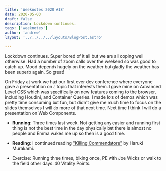 ```yaml
---
title: 'Weeknotes 2020 #18'
date: 2020-05-03
draft: false
description: Lockdown continues.
tags: ['weeknotes']
author: 'andrew'
layout: '../../../../layouts/BlogPost.astro'

---
```

Lockdown continues. Super bored of it all but we are all coping well otherwise. Had a number of zoom calls over the weekend so was good to catch up. Mood depends hugely on the weather but gladly the weather has been superb again. So great!

On Friday at work we had our first ever dev conference where everyone gave a presentation on a topic that interests them. I gave mine on Advanced Level CSS which was specifically on new features coming to the browser, including Houdini, and Container Queries. I made lots of demos which was pretty time consuming but fun, but didn't give me much time to focus on the slides themselves I will do more of that next time. Next time I think I will do a presentation on Web Components.

- **Running**: Three times last week. Not getting any easier and running first thing is not the best time in the day physically but there is almost no people and Emma wakes me up so then is a good time.

- **Reading**: I continued reading ["Killing Commendatore"](https://www.goodreads.com/book/show/38820047-killing-commendatore) by Haruki Murakami.

- Exercise: Running three times, biking once, PE with Joe Wicks or walk to the field other days. 40 Vitality Points.

